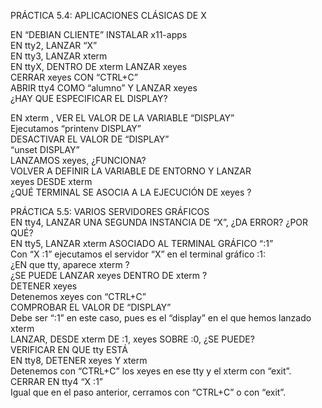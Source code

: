 PRÁCTICA 5.4: APLICACIONES CLÁSICAS DE X

EN “DEBIAN CLIENTE” INSTALAR x11-apps  
EN tty2, LANZAR “X”  
EN tty3, LANZAR xterm  
EN ttyX, DENTRO DE xterm  LANZAR xeyes  
CERRAR xeyes CON “CTRL+C”  
ABRIR tty4 COMO “alumno” Y LANZAR xeyes  
¿HAY QUE ESPECIFICAR EL DISPLAY?  

EN xterm , VER EL VALOR DE LA VARIABLE “DISPLAY”  
   Ejecutamos “printenv DISPLAY”  
DESACTIVAR EL VALOR DE “DISPLAY”  
  “unset DISPLAY”  
LANZAMOS xeyes, ¿FUNCIONA?  
VOLVER A DEFINIR LA VARIABLE DE ENTORNO Y LANZAR  
xeyes DESDE xterm  
¿QUÉ TERMINAL SE ASOCIA A LA EJECUCIÓN DE xeyes ?  

PRÁCTICA 5.5: VARIOS SERVIDORES GRÁFICOS  
EN tty4, LANZAR UNA SEGUNDA INSTANCIA DE “X”, ¿DA ERROR? ¿POR QUÉ?  
EN tty5, LANZAR xterm ASOCIADO AL TERMINAL GRÁFICO “:1”  
Con “X :1” ejecutamos el servidor “X” en el terminal gráfico :1:  
¿EN que tty, aparece xterm ?  
¿SE PUEDE LANZAR xeyes DENTRO DE xterm ?  
DETENER xeyes  
Detenemos xeyes con “CTRL+C”  
COMPROBAR EL VALOR DE “DISPLAY”  
Debe ser “:1” en este caso, pues es el “display” en el que hemos lanzado xterm  
LANZAR, DESDE xterm DE :1, xeyes SOBRE :0, ¿SE PUEDE?  
VERIFICAR EN  QUE tty ESTÁ  
EN tty8, DETENER xeyes Y xterm  
Detenemos con “CTRL+C” los xeyes en ese tty y el xterm con “exit”.  
CERRAR EN tty4 “X :1”  
Igual que en el paso anterior, cerramos con “CTRL+C” o con “exit”.  

